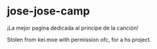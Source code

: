 # jose-jose-camp
¡La mejor pagina dedicada al principe de la canción!


Stolen from kei.moe with permission ofc, for a hs project.
